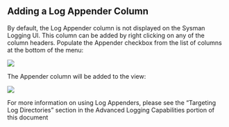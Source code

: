 ## Adding a Log Appender Column

By default, the Log Appender column is not displayed on the Sysman Logging UI. This column can be added by right clicking on any of the column headers. Populate the Appender checkbox from the list of columns at the bottom of the menu:

<img src="images/16_8-01.png"/>

The Appender column will be added to the view:

<img src="images/16_8-02.png"/>

For more information on using Log Appenders, please see the “Targeting Log Directories” section in the Advanced Logging Capabilities portion of this document

